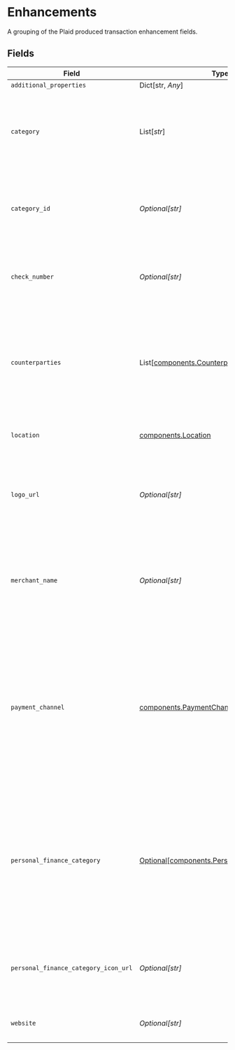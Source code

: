 # Enhancements

A grouping of the Plaid produced transaction enhancement fields.


## Fields

| Field                                                                                                                                                                                                                                                                                                  | Type                                                                                                                                                                                                                                                                                                   | Required                                                                                                                                                                                                                                                                                               | Description                                                                                                                                                                                                                                                                                            |
| ------------------------------------------------------------------------------------------------------------------------------------------------------------------------------------------------------------------------------------------------------------------------------------------------------ | ------------------------------------------------------------------------------------------------------------------------------------------------------------------------------------------------------------------------------------------------------------------------------------------------------ | ------------------------------------------------------------------------------------------------------------------------------------------------------------------------------------------------------------------------------------------------------------------------------------------------------ | ------------------------------------------------------------------------------------------------------------------------------------------------------------------------------------------------------------------------------------------------------------------------------------------------------ |
| `additional_properties`                                                                                                                                                                                                                                                                                | Dict[str, *Any*]                                                                                                                                                                                                                                                                                       | :heavy_minus_sign:                                                                                                                                                                                                                                                                                     | N/A                                                                                                                                                                                                                                                                                                    |
| `category`                                                                                                                                                                                                                                                                                             | List[*str*]                                                                                                                                                                                                                                                                                            | :heavy_check_mark:                                                                                                                                                                                                                                                                                     | A hierarchical array of the categories to which this transaction belongs. For a full list of categories, see [`/categories/get`](https://plaid.com/docs/api/products/transactions/#categoriesget).                                                                                                     |
| `category_id`                                                                                                                                                                                                                                                                                          | *Optional[str]*                                                                                                                                                                                                                                                                                        | :heavy_check_mark:                                                                                                                                                                                                                                                                                     | The ID of the category to which this transaction belongs. For a full list of categories, see [`/categories/get`](https://plaid.com/docs/api/products/transactions/#categoriesget).                                                                                                                     |
| `check_number`                                                                                                                                                                                                                                                                                         | *Optional[str]*                                                                                                                                                                                                                                                                                        | :heavy_minus_sign:                                                                                                                                                                                                                                                                                     | The check number of the transaction. This field is only populated for check transactions.                                                                                                                                                                                                              |
| `counterparties`                                                                                                                                                                                                                                                                                       | List[[components.Counterparty](../../models/shared/counterparty.md)]                                                                                                                                                                                                                                   | :heavy_minus_sign:                                                                                                                                                                                                                                                                                     | The counterparties present in the transaction. Counterparties, such as the merchant or the financial institution, are extracted by Plaid from the raw description.                                                                                                                                     |
| `location`                                                                                                                                                                                                                                                                                             | [components.Location](../../models/shared/location.md)                                                                                                                                                                                                                                                 | :heavy_check_mark:                                                                                                                                                                                                                                                                                     | A representation of where a transaction took place                                                                                                                                                                                                                                                     |
| `logo_url`                                                                                                                                                                                                                                                                                             | *Optional[str]*                                                                                                                                                                                                                                                                                        | :heavy_minus_sign:                                                                                                                                                                                                                                                                                     | The URL of a logo associated with this transaction, if available. The logo is formatted as a 100x100 pixel PNG file.                                                                                                                                                                                   |
| `merchant_name`                                                                                                                                                                                                                                                                                        | *Optional[str]*                                                                                                                                                                                                                                                                                        | :heavy_minus_sign:                                                                                                                                                                                                                                                                                     | The name of the primary counterparty, such as the merchant or the financial institution, as extracted by Plaid from the raw description.                                                                                                                                                               |
| `payment_channel`                                                                                                                                                                                                                                                                                      | [components.PaymentChannel](../../models/shared/paymentchannel.md)                                                                                                                                                                                                                                     | :heavy_check_mark:                                                                                                                                                                                                                                                                                     | The channel used to make a payment.<br/>`online:` transactions that took place online.<br/><br/>`in store:` transactions that were made at a physical location.<br/><br/>`other:` transactions that relate to banks, e.g. fees or deposits.                                                            |
| `personal_finance_category`                                                                                                                                                                                                                                                                            | [Optional[components.PersonalFinanceCategory]](../../models/shared/personalfinancecategory.md)                                                                                                                                                                                                         | :heavy_minus_sign:                                                                                                                                                                                                                                                                                     | Information describing the intent of the transaction. Most relevant for personal finance use cases, but not limited to such use cases.<br/><br/>See the [`taxonomy csv file`](https://plaid.com/documents/transactions-personal-finance-category-taxonomy.csv) for a full list of personal finance categories. |
| `personal_finance_category_icon_url`                                                                                                                                                                                                                                                                   | *Optional[str]*                                                                                                                                                                                                                                                                                        | :heavy_minus_sign:                                                                                                                                                                                                                                                                                     | A link to the icon associated with the primary personal finance category. The logo will always be 100x100 pixels.                                                                                                                                                                                      |
| `website`                                                                                                                                                                                                                                                                                              | *Optional[str]*                                                                                                                                                                                                                                                                                        | :heavy_minus_sign:                                                                                                                                                                                                                                                                                     | The website associated with this transaction, if available.                                                                                                                                                                                                                                            |
